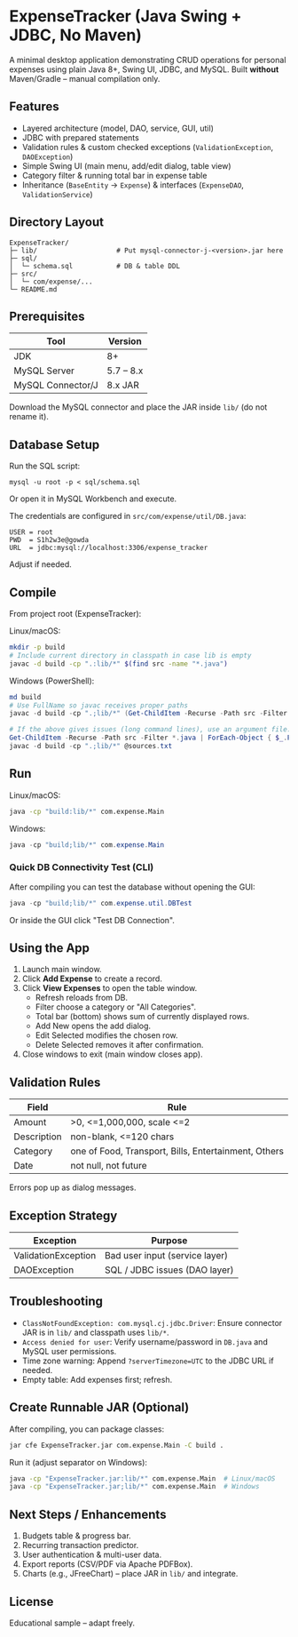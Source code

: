 # ExpenseTracker (Java Swing + JDBC, No Maven)

A minimal desktop application demonstrating CRUD operations for personal expenses using plain Java 8+, Swing UI, JDBC, and MySQL. Built **without** Maven/Gradle – manual compilation only.

## Features
- Layered architecture (model, DAO, service, GUI, util)
- JDBC with prepared statements
- Validation rules & custom checked exceptions (`ValidationException`, `DAOException`)
- Simple Swing UI (main menu, add/edit dialog, table view)
- Category filter & running total bar in expense table
- Inheritance (`BaseEntity` -> `Expense`) & interfaces (`ExpenseDAO`, `ValidationService`)

## Directory Layout
```
ExpenseTracker/
├─ lib/                    # Put mysql-connector-j-<version>.jar here
├─ sql/
│  └─ schema.sql           # DB & table DDL
├─ src/
│  └─ com/expense/...
└─ README.md
```

## Prerequisites
| Tool | Version |
|------|---------|
| JDK | 8+ |
| MySQL Server | 5.7 – 8.x |
| MySQL Connector/J | 8.x JAR |

Download the MySQL connector and place the JAR inside `lib/` (do not rename it).

## Database Setup
Run the SQL script:
```
mysql -u root -p < sql/schema.sql
```
Or open it in MySQL Workbench and execute.

The credentials are configured in `src/com/expense/util/DB.java`:
```
USER = root
PWD  = S1h2w3e@gowda
URL  = jdbc:mysql://localhost:3306/expense_tracker
```
Adjust if needed.

## Compile
From project root (ExpenseTracker):

Linux/macOS:
```bash
mkdir -p build
# Include current directory in classpath in case lib is empty
javac -d build -cp ".:lib/*" $(find src -name "*.java")
```

Windows (PowerShell):
```powershell
md build
# Use FullName so javac receives proper paths
javac -d build -cp ".;lib/*" (Get-ChildItem -Recurse -Path src -Filter *.java | ForEach-Object { $_.FullName })

# If the above gives issues (long command lines), use an argument file:
Get-ChildItem -Recurse -Path src -Filter *.java | ForEach-Object { $_.FullName } | Out-File sources.txt -Encoding ASCII
javac -d build -cp ".;lib/*" @sources.txt
```

## Run
Linux/macOS:
```bash
java -cp "build:lib/*" com.expense.Main
```
Windows:
```powershell
java -cp "build;lib/*" com.expense.Main
```

### Quick DB Connectivity Test (CLI)
After compiling you can test the database without opening the GUI:
```powershell
java -cp "build;lib/*" com.expense.util.DBTest
```
Or inside the GUI click "Test DB Connection".

## Using the App
1. Launch main window.
2. Click **Add Expense** to create a record.
3. Click **View Expenses** to open the table window.
   - Refresh reloads from DB.
   - Filter choose a category or "All Categories".
   - Total bar (bottom) shows sum of currently displayed rows.
   - Add New opens the add dialog.
   - Edit Selected modifies the chosen row.
   - Delete Selected removes it after confirmation.
4. Close windows to exit (main window closes app).

## Validation Rules
| Field | Rule |
|-------|------|
| Amount | >0, <=1,000,000, scale <=2 |
| Description | non-blank, <=120 chars |
| Category | one of Food, Transport, Bills, Entertainment, Others |
| Date | not null, not future |

Errors pop up as dialog messages.

## Exception Strategy
| Exception | Purpose |
|-----------|---------|
| ValidationException | Bad user input (service layer) |
| DAOException | SQL / JDBC issues (DAO layer) |

## Troubleshooting
- `ClassNotFoundException: com.mysql.cj.jdbc.Driver`: Ensure connector JAR is in `lib/` and classpath uses `lib/*`.
- `Access denied for user`: Verify username/password in `DB.java` and MySQL user permissions.
- Time zone warning: Append `?serverTimezone=UTC` to the JDBC URL if needed.
- Empty table: Add expenses first; refresh.

## Create Runnable JAR (Optional)
After compiling, you can package classes:
```bash
jar cfe ExpenseTracker.jar com.expense.Main -C build .
```
Run it (adjust separator on Windows):
```bash
java -cp "ExpenseTracker.jar:lib/*" com.expense.Main  # Linux/macOS
java -cp "ExpenseTracker.jar;lib/*" com.expense.Main  # Windows
```

## Next Steps / Enhancements
1. Budgets table & progress bar.
2. Recurring transaction predictor.
3. User authentication & multi-user data.
4. Export reports (CSV/PDF via Apache PDFBox).
5. Charts (e.g., JFreeChart) – place JAR in `lib/` and integrate.

## License
Educational sample – adapt freely.

